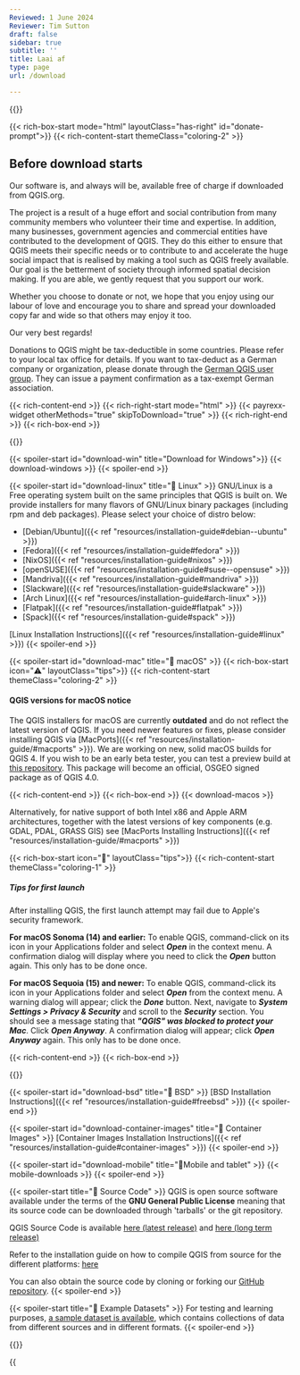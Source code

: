 ```yaml
---
Reviewed: 1 June 2024
Reviewer: Tim Sutton
draft: false
sidebar: true
subtitle: ''
title: Laai af
type: page
url: /download

---
```

{{<content-start >}}

{{< rich-box-start mode="html" layoutClass="has-right" id="donate-prompt">}} {{< rich-content-start themeClass="coloring-2" >}}
## Before download starts
Our software is, and always will be, available free of charge if downloaded from QGIS.org.

The project is a result of a huge effort and social contribution from many community members who volunteer their time and expertise. In addition, many businesses, government agencies and commercial entities have contributed to the development of QGIS. They do this either to ensure that QGIS meets their specific needs or to contribute to and accelerate the huge social impact that is realised by making a tool such as QGIS freely available. Our goal is the betterment of society through informed spatial decision making. If you are able, we gently request that you support our work.

Whether you choose to donate or not, we hope that you enjoy using our labour of love and encourage you to share and spread your downloaded copy far and wide so that others may enjoy it too.

Our very best regards!

<p class="is-size-7 has-text-weight-medium">
Donations to QGIS might be tax-deductible in some countries. Please refer to your local tax office for details. If you want to tax-deduct as a German company or organization, please donate through the <a href="https://qgis.de/doku.php/verein/spenden">German QGIS user group</a>. They can issue a payment confirmation as a tax-exempt German association.
</p>

{{< rich-content-end >}} {{< rich-right-start mode="html" >}} {{< payrexx-widget otherMethods="true" skipToDownload="true" >}} {{< rich-right-end >}} {{< rich-box-end >}}

{{<download-platforms-start >}}

{{< spoiler-start id="download-win" title="Download for Windows">}} {{< download-windows >}} {{< spoiler-end >}}

{{< spoiler-start id="download-linux" title="🐧 Linux" >}} GNU/Linux is a Free operating system built on the same principles that QGIS is built on. We provide installers for many flavors of GNU/Linux binary packages (including rpm and deb packages). Please select your choice of distro below:
- [Debian/Ubuntu]({{< ref "resources/installation-guide#debian--ubuntu" >}})
- [Fedora]({{< ref "resources/installation-guide#fedora" >}})
- [NixOS]({{< ref "resources/installation-guide#nixos" >}})
- [openSUSE]({{< ref "resources/installation-guide#suse--opensuse" >}})
- [Mandriva]({{< ref "resources/installation-guide#mandriva" >}})
- [Slackware]({{< ref "resources/installation-guide#slackware" >}})
- [Arch Linux]({{< ref "resources/installation-guide#arch-linux" >}})
- [Flatpak]({{< ref "resources/installation-guide#flatpak" >}})
- [Spack]({{< ref "resources/installation-guide#spack" >}})

[Linux Installation Instructions]({{< ref "resources/installation-guide#linux" >}}) {{< spoiler-end >}}

{{< spoiler-start id="download-mac" title="🍏 macOS" >}} {{< rich-box-start icon="⚠️" layoutClass="tips">}} {{< rich-content-start themeClass="coloring-2" >}}
#### QGIS versions for macOS notice
The QGIS installers for macOS are currently **outdated** and do not reflect the latest version of QGIS. If you need newer features or fixes, please consider installing QGIS via [MacPorts]({{< ref "resources/installation-guide/#macports" >}}). We are working on new, solid macOS builds for QGIS 4. If you wish to be an early beta tester, you can test a preview build at [this repository](https://github.com/opengisch/qgis-notarize). This package will become an official, OSGEO signed package as of QGIS 4.0.

{{< rich-content-end >}} {{< rich-box-end >}} {{< download-macos >}}

Alternatively, for native support of both Intel x86 and Apple ARM architectures, together with the latest versions of key components (e.g. GDAL, PDAL, GRASS GIS) see [MacPorts Installing Instructions]({{< ref "resources/installation-guide/#macports" >}})

{{< rich-box-start icon="💁" layoutClass="tips">}} {{< rich-content-start themeClass="coloring-1" >}}
##### Tips for first launch
After installing QGIS, the first launch attempt may fail due to Apple's security framework.

**For macOS Sonoma (14) and earlier:** To enable QGIS, command-click on its icon in your Applications folder and select ***Open*** in the context menu. A confirmation dialog will display where you need to click the ***Open*** button again. This only has to be done once.

**For macOS Sequoia (15) and newer:** To enable QGIS, command-click its icon in your Applications folder and select ***Open*** from the context menu. A warning dialog will appear; click the ***Done*** button. Next, navigate to ***System Settings > Privacy & Security*** and scroll to the ***Security*** section. You should see a message stating that ***"QGIS" was blocked to protect your Mac***. Click ***Open Anyway***. A confirmation dialog will appear; click ***Open Anyway*** again. This only has to be done once.

{{< rich-content-end >}} {{< rich-box-end >}}

{{<spoiler-end >}}

{{< spoiler-start id="download-bsd" title="👿 BSD" >}} [BSD Installation Instructions]({{< ref "resources/installation-guide#freebsd" >}}) {{< spoiler-end >}}

{{< spoiler-start id="download-container-images" title="🐳 Container Images" >}} [Container Images Installation Instructions]({{< ref "resources/installation-guide#container-images" >}}) {{< spoiler-end >}}

{{< spoiler-start id="download-mobile" title="📱Mobile and tablet" >}} {{< mobile-downloads >}} {{< spoiler-end >}}

{{< spoiler-start title="📃 Source Code" >}} QGIS is open source software available under the terms of the <b>GNU General Public License</b> meaning that its source code can be downloaded through 'tarballs' or the git repository.

QGIS Source Code is available <a href="/downloads/qgis-latest.tar.bz2">here (latest release)</a> and <a href="/downloads/qgis-latest-ltr.tar.bz2">here (long term release)</a>

Refer to the installation guide on how to compile QGIS from source for the different platforms: [here](https://github.com/qgis/QGIS/blob/master/INSTALL.md)

You can also obtain the source code by cloning or forking our <a href="https://github.com/qgis/QGIS">GitHub repository</a>. {{< spoiler-end >}}

{{< spoiler-start title="🗾 Example Datasets" >}} For testing and learning purposes, [a sample dataset is available](https://docs.qgis.org/latest/en/docs/user_manual/introduction/getting_started.html#downloading-sample-data), which contains collections of data from different sources and in different formats. {{< spoiler-end >}}

{{<download-platforms-end >}}

{{<script src="js/spoiler.js" >}}

{{<content-end >}}
